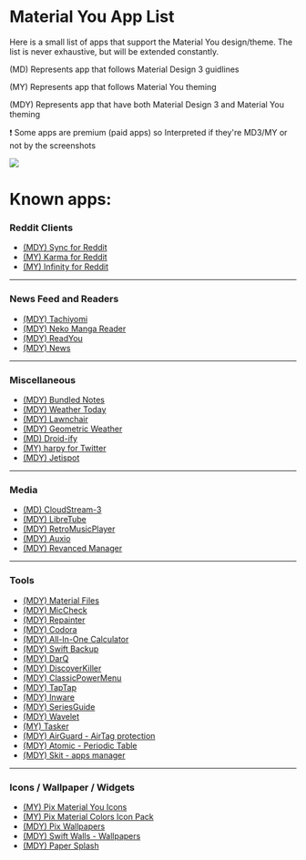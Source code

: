 # Material You App List
Here is a small list of apps that support the Material You design/theme. The list is never exhaustive, but will be extended constantly.

(MD) Represents app that follows Material Design 3 guidlines

(MY) Represents app that follows Material You theming

(MDY) Represents app that have both Material Design 3 and Material You theming

❗ Some apps are premium (paid apps) so Interpreted if they're MD3/MY or not by the screenshots

![](https://lh3.googleusercontent.com/552oGSlinN0Gd7T8EjNkYGCBzHt0UmoG_pWtHSUY6FwaGT4q4-zJlGHD9rWO7MT5Oe_rtQZmyVnGRxVXch7Q1CTSQMs_1TcwbIMX9xZYDjEK2_R7PA=w1064-v0)

# Known apps:
### Reddit Clients
- [(MDY) Sync for Reddit](https://play.google.com/store/apps/details?id=com.laurencedawson.reddit_sync)
- [(MY) Karma for Reddit](https://play.google.com/store/apps/details?id=com.brianrobles204.karmamachine_flutter "Karma")
- [(MY) Infinity for Reddit](https://github.com/Docile-Alligator/Infinity-For-Reddit)

------------
### News Feed and Readers
- [(MDY) Tachiyomi](https://github.com/tachiyomiorg/tachiyomi)
- [(MDY) Neko Manga Reader](https://github.com/CarlosEsco/Neko "Neko Manga Reader")
- [(MDY) ReadYou](https://github.com/Ashinch/ReadYou)
- [(MDY) News](https://github.com/bubelov/news)

------------
### Miscellaneous
- [(MDY) Bundled Notes](https://play.google.com/store/apps/details?id=com.xaviertobin.noted)
- [(MDY) Weather Today](https://play.google.com/store/apps/details?id=com.kokoschka.michael.weather "Wetter Aktuell")
- [(MDY) Lawnchair](https://github.com/LawnchairLauncher/lawnchair)
- [(MDY) Geometric Weather](https://github.com/WangDaYeeeeee/GeometricWeather)
- [(MD) Droid-ify](https://github.com/Iamlooker/Droid-ify)
- [(MY) harpy for Twitter](https://github.com/robertodoering/harpy)
- [(MDY) Jetispot](https://github.com/iTaysonLab/jetispot)

------------
### Media
- [(MD) CloudStream-3](https://github.com/rereleased/release)
- [(MDY) LibreTube](https://github.com/libre-tube/LibreTube "LibreTube")
- [(MDY) RetroMusicPlayer](https://github.com/RetroMusicPlayer/RetroMusicPlayer "RetroMusicPlayer")
- [(MDY) Auxio](https://github.com/OxygenCobalt/Auxio)
- [(MDY) Revanced Manager](https://github.com/revanced/revanced-manager)

------------
### Tools
- [(MDY) Material Files](https://github.com/zhanghai/MaterialFiles)
- [(MDY) MicCheck](https://play.google.com/store/apps/details?id=com.jlong.miccheck)
- [(MDY) Repainter](https://play.google.com/store/apps/details?id=dev.kdrag0n.dyntheme)
- [(MDY) Codora](https://play.google.com/store/apps/details?id=com.kokoschka.michael.qrtools)
- [(MDY) All-In-One Calculator](https://play.google.com/store/apps/details?id=all.in.one.calculator)
- [(MDY) Swift Backup](https://play.google.com/store/apps/details?id=org.swiftapps.swiftbackup "Swift Backup")
- [(MDY) DarQ](https://github.com/KieronQuinn/DarQ "DarQ")
- [(MDY) DiscoverKiller](https://github.com/KieronQuinn/DiscoverKiller "DiscoverKiller")
- [(MDY) ClassicPowerMenu](https://github.com/KieronQuinn/ClassicPowerMenu "ClassicPowerMenu")
- [(MDY) TapTap](https://github.com/KieronQuinn/TapTap "TapTap")
- [(MDY) Inware](https://play.google.com/store/apps/details?id=com.evo.inware "Inware")
- [(MDY) SeriesGuide](https://play.google.com/store/apps/details?id=com.battlelancer.seriesguide "SeriesGuide")
- [(MDY) Wavelet](https://play.google.com/store/apps/details?id=com.pittvandewitt.wavelet "Wavelet")
- [(MY) Tasker](https://play.google.com/store/apps/details?id=net.dinglisch.android.taskerm "Tasker")
- [(MDY) AirGuard - AirTag protection](https://play.google.com/store/apps/details?id=de.seemoo.at_tracking_detection.release "AirGuard - AirTag protection")
- [(MDY) Atomic - Periodic Table](https://play.google.com/store/apps/details?id=com.jlindemann.science)
- [(MDY) Skit - apps manager](https://play.google.com/store/apps/details?id=com.pavelrekun.skit)

------------
### Icons / Wallpaper / Widgets
- [(MY) Pix Material You Icons](https://play.google.com/store/apps/details?id=com.pashapuma.pix.material.you.iconpack "Pix Material You Icons")
- [(MY) Pix Material Colors Icon Pack](https://play.google.com/store/apps/details?id=com.pashapuma.pix.material.color "Pix Material Colors Icon Pack")
- [(MDY) Pix Wallpapers](https://play.google.com/store/apps/details?id=com.pashapuma.pix.wallpapers "Pix Wallpapers")
- [(MDY) Swift Walls - Wallpapers](https://play.google.com/store/apps/details?id=it.folgore95.mywall "Swift Walls - Wallpapers")
- [(MDY) Paper Splash](https://play.google.com/store/apps/details?id=com.jlindemann.papersplash&hl=de_CH&gl=US "Paper Splash")

